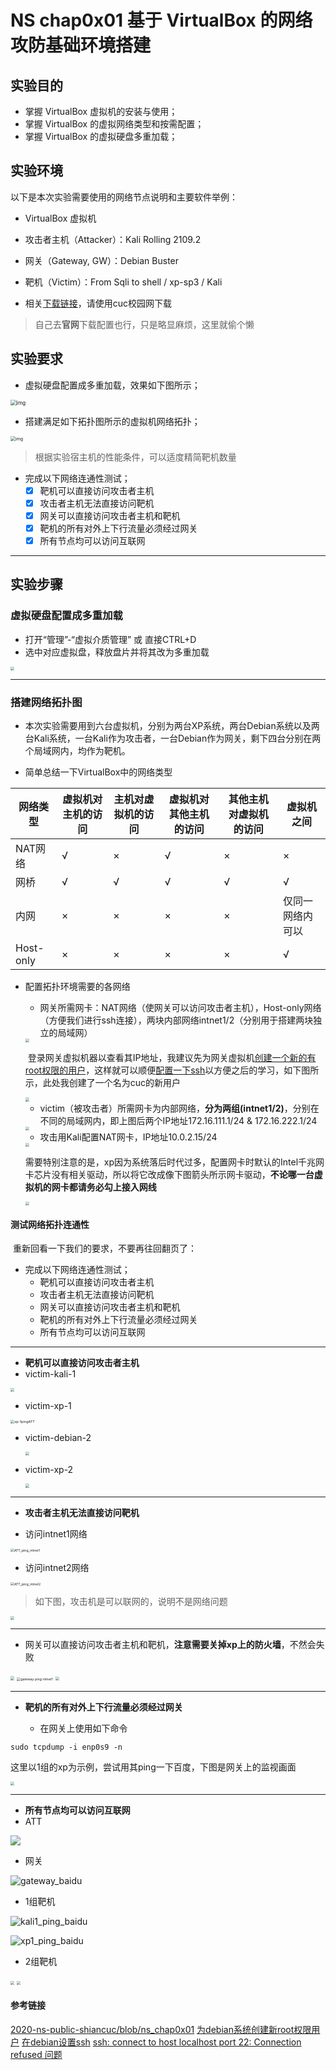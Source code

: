 # NS chap0x01 基于 VirtualBox 的网络攻防基础环境搭建

## 实验目的

- 掌握 VirtualBox 虚拟机的安装与使用；
- 掌握 VirtualBox 的虚拟网络类型和按需配置；
- 掌握 VirtualBox 的虚拟硬盘多重加载；

## 实验环境

以下是本次实验需要使用的网络节点说明和主要软件举例：

- VirtualBox 虚拟机

- 攻击者主机（Attacker）：Kali Rolling 2109.2

- 网关（Gateway, GW）：Debian Buster

- 靶机（Victim）：From Sqli to shell / xp-sp3 / Kali

- 相关[下载链接](https://c4pr1c3.gitee.io/cuc-wiki/ns/2021/calendar.html)，请使用cuc校园网下载

 > 自己去**官网**下载配置也行，只是略显麻烦，这里就偷个懒

## 实验要求

- 虚拟硬盘配置成多重加载，效果如下图所示；

<img src="https://c4pr1c3.github.io/cuc-ns/chap0x01/attach/chap0x01/media/vb-multi-attach.png" alt="img" style="zoom:60%;" />

- 搭建满足如下拓扑图所示的虚拟机网络拓扑；

<img src="https://c4pr1c3.github.io/cuc-ns/chap0x01/attach/chap0x01/media/vb-exp-layout.png" alt="img" style="zoom:50%;" />

> 根据实验宿主机的性能条件，可以适度精简靶机数量

- 完成以下网络连通性测试；
  - [x] 靶机可以直接访问攻击者主机
  - [x] 攻击者主机无法直接访问靶机
  - [x] 网关可以直接访问攻击者主机和靶机
  - [x] 靶机的所有对外上下行流量必须经过网关
  - [x] 所有节点均可以访问互联网

---

## 实验步骤

### 虚拟硬盘配置成多重加载

- 打开“管理”-“虚拟介质管理” 或 直接CTRL+D
- 选中对应虚拟盘，释放盘片并将其改为多重加载

<img src="/img/多重加载.png" style="zoom:39%;" />

---

### 搭建网络拓扑图

- 本次实验需要用到六台虚拟机，分别为两台XP系统，两台Debian系统以及两台Kali系统，一台Kali作为攻击者，一台Debian作为网关，剩下四台分别在两个局域网内，均作为靶机。

- 简单总结一下VirtualBox中的网络类型

| 网络类型  | 虚拟机对主机的访问 | 主机对虚拟机的访问 | 虚拟机对其他主机的访问 | 其他主机对虚拟机的访问 | 虚拟机之间       |
| --------- | ------------------ | ------------------ | ---------------------- | ---------------------- | ---------------- |
| NAT网络   | √                  | ×                  | √                      | ×                      | ×                |
| 网桥      | √                  | √                  | √                      | √                      | √                |
| 内网      | ×                  | ×                  | ×                      | ×                      | 仅同一网络内可以 |
| Host-only | ×                  | ×                  | ×                      | ×                      | √                |



* 配置拓扑环境需要的各网络

  * 网关所需网卡：NAT网络（使网关可以访问攻击者主机），Host-only网络（方便我们进行ssh连接），两块内部网络intnet1/2（分别用于搭建两块独立的局域网）

  <img src="/img/network_gateway.png" style="zoom:39%;" />

  ​	登录网关虚拟机器以查看其IP地址，我建议先为网关虚拟机[创建一个新的有root权限的用户](https://www.jianshu.com/p/a60340df9004?utm_campaign=)，这样就可以顺便[配置一下ssh](https://blog.csdn.net/jeikerxiao/article/details/84105529)以方便之后的学习，如下图所示，此处我创建了一个名为cuc的新用户

  <img src="/img/gateway_ip_add.png" style="zoom:39%;" />
  
  * victim（被攻击者）所需网卡为内部网络，**分为两组(intnet1/2)**，分别在不同的局域网内，即上图后两个IP地址172.16.111.1/24 & 172.16.222.1/24
  
  <img src="/img/victim_natwork.png" style="zoom:39%;" />

  * 攻击用Kali配置NAT网卡，IP地址10.0.2.15/24
  
  <img src="/img/attacker_ip_add.png" style="zoom:38%;" />
  
  
  ​	需要特别注意的是，xp因为系统落后时代过多，配置网卡时默认的Intel千兆网卡芯片没有相关驱动，所以将它改成像下图箭头所示网卡驱动，**不论哪一台虚拟机的网卡都请务必勾上接入网线**
  
  <img src="/img/xp_network.png" style="zoom:38%;" />
  
  

#### 测试网络拓扑连通性

​	重新回看一下我们的要求，不要再往回翻页了：

- 完成以下网络连通性测试；
  - 靶机可以直接访问攻击者主机
  - 攻击者主机无法直接访问靶机
  - 网关可以直接访问攻击者主机和靶机
  - 靶机的所有对外上下行流量必须经过网关
  - 所有节点均可以访问互联网

---

* **靶机可以直接访问攻击者主机**
* victim-kali-1

<img src="/img/kali1_ping_ATT.png" style="zoom:37%;" />

* victim-xp-1

<img src="/img/xp1_ping_ATT.png" alt="xp-1pingATT" style="zoom:39%;" />

* victim-debian-2

  <img src="/img/debian2_ping_ATT.png" style="zoom:38%;" />

* victim-xp-2

  <img src="/img/xp2_ping_ATT.png" style="zoom:38%;" />


---

* **攻击者主机无法直接访问靶机**

* 访问intnet1网络

<img src="/img/ATT_ping_intnet1.png" alt="ATT_ping_intnet1" style="zoom:37%;" />

* 访问intnet2网络

<img src="/img/ATT_ping_intnet2.png" alt="ATT_ping_intnet2" style="zoom:37%;" />

> 如下图，攻击机是可以联网的，说明不是网络问题

<img src="/img/ATT_ping_baidu.png" style="zoom:38%;" />

---

* 网关可以直接访问攻击者主机和靶机，**注意需要关掉xp上的防火墙**，不然会失败

<img src="/img/gateway_ping_ATT.png" style="zoom:39%;" />

<img src="/img/gateway_ping_intnet1.png" alt="gateway ping intnet1" style="zoom:38%;" />

<img src="/img/gateway_ping_intnet2.png" style="zoom:38%;" />

---

* **靶机的所有对外上下行流量必须经过网关**

  * 在网关上使用如下命令

```
sudo tcpdump -i enp0s9 -n
```

​	这里以1组的xp为示例，尝试用其ping一下百度，下图是网关上的监视画面

<img src="/img/gateway_monitor_1.png" style="zoom:38%;" />

---

* **所有节点均可以访问互联网**
* ATT

![](/img/ATT_ping_baidu.png)

* 网关

![gateway_baidu](/img/gateway_baidu.png)

* 1组靶机

![kali1_ping_baidu](/img/kali1_ping_baidu.png)

![xp1_ping_baidu](/img/xp1_ping_baidu.png)

* 2组靶机

<img src="/img/debian2_ping_baidu.png" style="zoom:38%;" />

<img src="/img/xp2_ping_baidu.png" style="zoom:38%;" />



#### 参考链接

[2020-ns-public-shiancuc/blob/ns_chap0x01](https://github.com/CUCCS/2020-ns-public-shiancuc/blob/ns_chap0x01/ns_chap0x01/ns_chap0x01_report.md)
[为debian系统创建新root权限用户](https://www.jianshu.com/p/a60340df9004?utm_campaign=)
[在debian设置ssh](https://blog.csdn.net/jeikerxiao/article/details/84105529)
[ssh: connect to host localhost port 22: Connection refused 问题](https://blog.csdn.net/jszhangyili/article/details/8881807)

